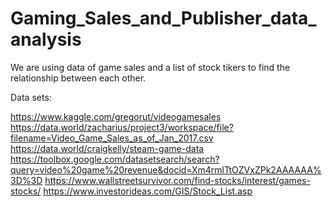 # Gaming_Sales_and_Publisher_data_analysis
We are using data of game sales and a list of stock tikers to find the relationship between each other.

Data sets:

https://www.kaggle.com/gregorut/videogamesales
https://data.world/zacharius/project3/workspace/file?filename=Video_Game_Sales_as_of_Jan_2017.csv
https://data.world/craigkelly/steam-game-data
https://toolbox.google.com/datasetsearch/search?query=video%20game%20revenue&docid=Xm4rmlTtOZVxZPk2AAAAAA%3D%3D
https://www.wallstreetsurvivor.com/find-stocks/interest/games-stocks/
https://www.investorideas.com/GIS/Stock_List.asp
